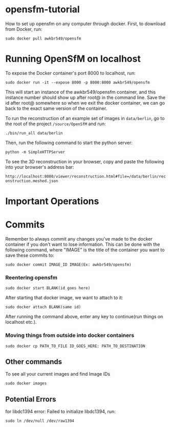# opensfm-tutorial
How to set up opensfm on any computer through docker.
First, to download from Docker, run:

`sudo docker pull awkbr549/opensfm`
# Running OpenSfM on localhost
To expose the Docker container's port 8000 to localhost, run:

`sudo docker run -it --expose 8000 -p 8000:8000 awkbr549/opensfm`

This will start an instance of the awkbr549/opensfm container, and this instance number should show up after root@ in the command line. Save the id after root@ somewhere so when we exit the docker container, we can go back to the exact same version of the container.

To run the reconstruction of an example set of images in `data/berlin`, go to the root of the project `/source/OpenSfM` and run:

`./bin/run_all data/berlin`

Then, run the following command to start the python server:

`python -m SimpleHTTPServer`

To see the 3D reconstruction in your browser, copy and paste the following into your browser's address bar:

`http://localhost:8000/viewer/reconstruction.html#file=/data/berlin/reconstruction.meshed.json`

# Important Operations
# Commits
Remember to always commit any changes you've made to the docker container if you don't want to lose information. This can be done with the following command, where "IMAGE" is the title of the container you want to save these commits to:

`sudo docker commit IMAGE_ID IMAGE(Ex: awkbr549/opensfm)`
### Reentering opensfm

`sudo docker start BLANK(id goes here)`

After starting that docker image, we want to attach to it:

`sudo docker attach BLANK(same id)`

After running the command above, enter any key to continue(run things on localhost etc.).


### Moving things from outside into docker containers

`sudo docker cp PATH_TO_FILE ID_GOES_HERE: PATH_TO_DESTINATION`


## Other commands

To see all your current images and find Image IDs

`sudo docker images`


## Potential Errors

for libdc1394 error: Failed to initialize libdc1394, run:

`sudo ln /dev/null /dev/raw1394`


